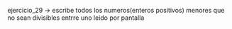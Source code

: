 ejercicio_29 -> escribe todos los numeros(enteros positivos) menores que no sean divisibles entrre uno leido por pantalla
